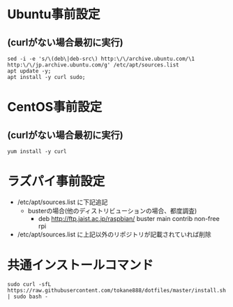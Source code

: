 # Ubuntu事前設定

## (curlがない場合最初に実行)

```
sed -i -e 's/\(deb\|deb-src\) http:\/\/archive.ubuntu.com/\1 http:\/\/jp.archive.ubuntu.com/g' /etc/apt/sources.list
apt update -y;
apt install -y curl sudo;
```

# CentOS事前設定

## (curlがない場合最初に実行)

```
yum install -y curl
```

# ラズパイ事前設定

* /etc/apt/sources.list に下記追記
  * busterの場合(他のディストリビューションの場合、都度調査)
    * deb http://ftp.jaist.ac.jp/raspbian/ buster main contrib non-free rpi
* /etc/apt/sources.list に上記以外のリポジトリが記載されていれば削除

# 共通インストールコマンド

```
sudo curl -sfL https://raw.githubusercontent.com/tokane888/dotfiles/master/install.sh | sudo bash -
```

